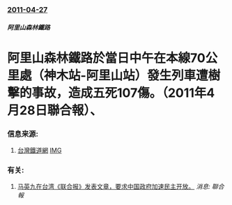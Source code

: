 ### [2011-04-27](/news/2011/04/27/index.md)

##### 阿里山森林鐵路
#  阿里山森林鐵路於當日中午在本線70公里處（神木站-阿里山站）發生列車遭樹擊的事故，造成五死107傷。（2011年4月28日聯合報）、




### 信息来源:

1. [台灣鐵道網](https://web.archive.org/web/20111208170320/http://www.howone.com.tw/railway/news.php?uid=12&id=15500) [IMG](/web/20111208170320im_/http://www.howone.com.tw/railway/news.php?uid=12&id=15500)

### 有关:

1. [马英九在台湾《联合报》发表文章，要求中国政府加速民主开放。](/zh/news/2007/06/4/马英九在台湾-联合报-发表文章-要求中国政府加速民主开放.md) _消息: 聯合報_
